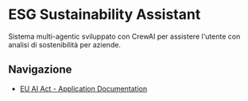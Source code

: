 # ESG Sustainability Assistant

Sistema multi-agentic sviluppato con CrewAI per assistere l'utente con analisi di sostenibilità per aziende.

## Navigazione

-   [EU AI Act - Application Documentation](/eu-ai-act-application-documentation)
